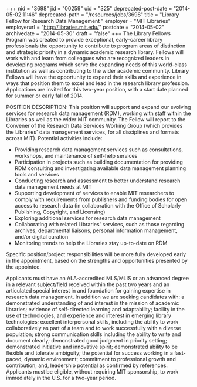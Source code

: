 +++
nid = "3698"
jid = "00259"
uid = "325"
deprecated-post-date = "2014-05-02 11:46"
deprecated-path = "/resources/jobs/3698"
title = "Library Fellow for Research Data Management "
employer = "MIT Libraries"
employerurl = "http://libraries.mit.edu/"
postdate = "2014-05-02"
archivedate = "2014-05-30"
draft = "false"
+++
The Library Fellows Program was created to provide exceptional,
early-career library professionals the opportunity to contribute to
program areas of distinction and strategic priority in a dynamic
academic research library. Fellows will work with and learn from
colleagues who are recognized leaders in developing programs which serve
the expanding needs of this world-class institution as well as
contributing to the wider academic community. Library Fellows will have
the opportunity to expand their skills and experience in ways that
position them to excel and lead in the research library profession.
Applications are invited for this two-year position, with a start date
planned for summer or early fall of 2014.

POSITION DESCRIPTION: This position will support and expand our evolving
services for research data management (RDM), working with staff within
the Libraries as well as the wider MIT community. The Fellow will report
to the Convener of the Research Data Services Working Group (which
provides the Libraries' data management services, for all disciplines
and formats across MIT). Potential activities include:

-   Providing research data management services such as consultations,
    workshops, and maintenance of self-help services
-   Participation in projects such as building documentation for
    providing RDM consulting and investigating available data management
    planning tools and services
-   Conducting research and assessment to better understand research
    data management needs at MIT
-   Supporting development of services to enable MIT researchers to
    comply with requirements from publishers and funding bodies for open
    access to research data (in collaboration with the Office of
    Scholarly Publishing, Copyright, and Licensing)
-   Exploring additional services for research data management
-   Collaborating with related Libraries' services, such as those
    regarding archives, departmental liaisons, personal information
    management, and/or digital curation
-   Monitoring trends to help the Libraries stay up-to-date on RDM

Specific position/project responsibilities will be more fully developed
early in the appointment, based on the strengths and opportunities
presented by the appointee.
  
Applicants must have an ALA-accredited MLS/MLIS or an advanced degree in
a relevant subject/field received within the past two years and an
articulated special interest in and foundation for gaining expertise in
research data management. In addition we are seeking candidates with: a
demonstrated understanding of and interest in the mission of academic
libraries; evidence of self-directed learning and adaptability; facility
in the use of technologies, and experience and interest in emerging
library technologies; excellent interpersonal skills, including the
ability to work collaboratively as part of a team and to work
successfully with a diverse population; strong communication skills
including the ability to write and document clearly; demonstrated good
judgment in priority setting; demonstrated initiative and innovative
spirit; demonstrated ability to be flexible and tolerate ambiguity; the
potential for success working in a fast-paced, dynamic environment;
commitment to professional growth and contribution; and, leadership
potential as confirmed by references. Applicants must be eligible,
without requiring MIT sponsorship, to work immediately in the U.S. for a
two-year period.
